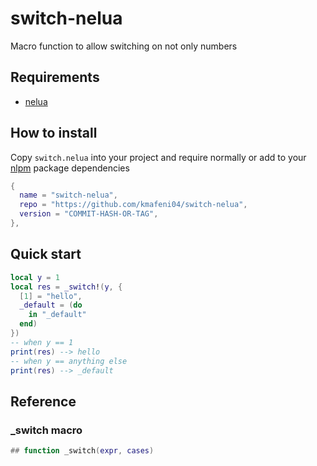 # switch-nelua

Macro function to allow switching on not only numbers

## Requirements
- [nelua](https://nelua.io/)

## How to install
Copy `switch.nelua` into your project and require normally or add to your [nlpm](https://github.com/kmafeni04/nlpm) package dependencies
```lua
{
  name = "switch-nelua",
  repo = "https://github.com/kmafeni04/switch-nelua",
  version = "COMMIT-HASH-OR-TAG",
},
```

## Quick start

```lua
local y = 1
local res = _switch!(y, {
  [1] = "hello",
  _default = (do
    in "_default"
  end)
})
-- when y == 1
print(res) --> hello
-- when y == anything else
print(res) --> _default
```

## Reference

### _switch macro

```lua
## function _switch(expr, cases)
```

